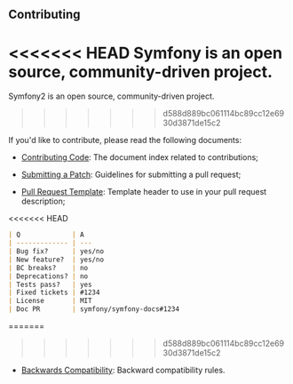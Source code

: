 Contributing
------------

<<<<<<< HEAD
Symfony is an open source, community-driven project.
=======
Symfony2 is an open source, community-driven project.
>>>>>>> d588d889bc061114bc89cc12e6930d3871de15c2

If you'd like to contribute, please read the following documents:

* [Contributing Code][1]: The document index related to contributions;

* [Submitting a Patch][2]: Guidelines for submitting a pull request;

* [Pull Request Template][3]: Template header to use in your pull request
  description;

<<<<<<< HEAD
```markdown
| Q             | A
| ------------- | ---
| Bug fix?      | yes/no
| New feature?  | yes/no
| BC breaks?    | no
| Deprecations? | no
| Tests pass?   | yes
| Fixed tickets | #1234
| License       | MIT
| Doc PR        | symfony/symfony-docs#1234
```

=======
>>>>>>> d588d889bc061114bc89cc12e6930d3871de15c2
* [Backwards Compatibility][4]: Backward compatibility rules.

[1]: http://symfony.com/doc/current/contributing/code/index.html
[2]: http://symfony.com/doc/current/contributing/code/patches.html#check-list
[3]: http://symfony.com/doc/current/contributing/code/patches.html#make-a-pull-request
[4]: http://symfony.com/doc/current/contributing/code/bc.html#working-on-symfony-code
